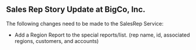 ## Sales Rep Story Update at BigCo, Inc.

The following changes need to be made to the SalesRep Service:

 * Add a Region Report to the special reports/list. (rep name, id, associated regions, customers, and accounts)

  

